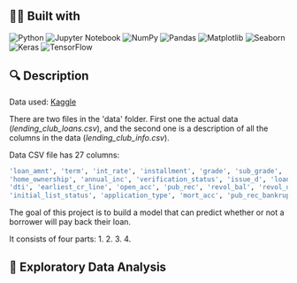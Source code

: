 ## 👨‍💻 Built with
![Python](https://img.shields.io/badge/Python-FFD43B?style=for-the-badge&logo=python&logoColor=blue)
![Jupyter Notebook](https://img.shields.io/badge/Jupyter-1476FE.svg?&style=for-the-badge&logo=Jupyter&logoColor=white)
![NumPy](https://img.shields.io/badge/numpy-%23013243.svg?style=for-the-badge&logo=numpy&logoColor=white)
![Pandas](https://img.shields.io/badge/Pandas-2C2D72?style=for-the-badge&logo=pandas&logoColor=white)
![Matplotlib](https://img.shields.io/badge/Matplotlib-9933CC.svg?style=for-the-badge&logo=Matplotlib&logoColor=black)
![Seaborn](https://img.shields.io/badge/Seaborn-%23E7EEF0.svg?style=for-the-badge&logoColor=black)
![Keras](https://img.shields.io/badge/Keras-%23D00000.svg?style=for-the-badge&logo=Keras&logoColor=white)
![TensorFlow](https://img.shields.io/badge/TensorFlow-217346.svg?style=for-the-badge&logo=TensorFlow&logoColor=white)
## 🔍  Description

Data used: [Kaggle](https://www.kaggle.com/wordsforthewise/lending-club)

There are two files in the 'data' folder. First one the actual data (*lending_club_loans.csv*), and the second one is a description of all the columns in the data (*lending_club_info.csv*).

Data CSV file has 27 columns:

```bash
'loan_amnt', 'term', 'int_rate', 'installment', 'grade', 'sub_grade', 'emp_title', 'emp_length', 
'home_ownership', 'annual_inc', 'verification_status', 'issue_d', 'loan_status', 'purpose', 'title', 
'dti', 'earliest_cr_line', 'open_acc', 'pub_rec', 'revol_bal', 'revol_util', 'total_acc', 
'initial_list_status', 'application_type', 'mort_acc', 'pub_rec_bankruptcies', 'address'
```

The goal of this project is to build a model that can predict whether or not a borrower will pay back their loan.

It consists of four parts:
1.
2.
3.
4.


## 📝 Exploratory Data Analysis

